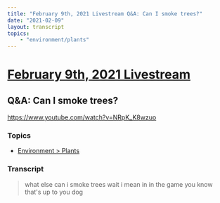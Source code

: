 ```yaml
---
title: "February 9th, 2021 Livestream Q&A: Can I smoke trees?"
date: "2021-02-09"
layout: transcript
topics:
    - "environment/plants"
---
```

# [February 9th, 2021 Livestream](../2021-02-09.md)
## Q&A: Can I smoke trees?
https://www.youtube.com/watch?v=NRpK_K8wzuo

### Topics
* [Environment > Plants](../topics/environment/plants.md)

### Transcript

> what else can i smoke trees wait i mean in in the game you know that's up to you dog
